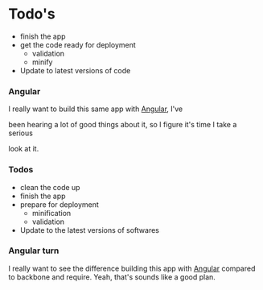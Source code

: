 # Todo's

 * finish the app
 * get the code ready for deployment
    * validation
    * minify
 * Update to latest versions of code

 ### Angular

 I really want to build this same app with [Angular](https://angularjs.org/), I've

 been hearing a lot of good things about it, so I figure it's time I take a serious

 look at it.

 ### Todos

  * clean the code up
  * finish the app
  * prepare for deployment
    * minification
    * validation
  * Update to the latest versions of softwares

### Angular turn

I really want to see the difference building this app with [Angular](https://angularjs.org/) compared to backbone and require.
Yeah, that's sounds like a good plan.

